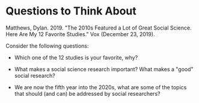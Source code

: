 # Questions to Think About

Matthews, Dylan. 2019. "The 2010s Featured a Lot of Great Social Science. Here Are My 12 Favorite Studies." Vox (December 23, 2019).

Consider the following questions:

 - Which one of the 12 studies is your favorite, why?
 
 - What makes a social science research important? What makes a "good" social research? 

 - We are now the fifth year into the 2020s, what are some of the topics that should (and can) be addressed by social researchers?